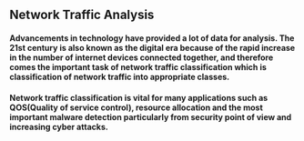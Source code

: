 ## Network Traffic Analysis
#### Advancements in technology have provided a lot of data for analysis. The 21st century is also known as the digital era because of the rapid increase in the number of internet devices connected together, and therefore comes the important task of network traffic classification which is classification of network traffic into appropriate classes.

#### Network traffic classification is vital for many applications such as QOS(Quality of service control), resource allocation and the most important malware detection particularly from security point of view and increasing cyber attacks.
